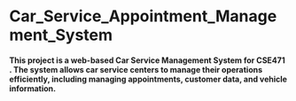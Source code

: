 # Car_Service_Appointment_Management_System




####  This project is a web-based Car Service Management System for CSE471 . The system allows car service centers to manage their operations efficiently, including managing appointments, customer data, and vehicle information.
